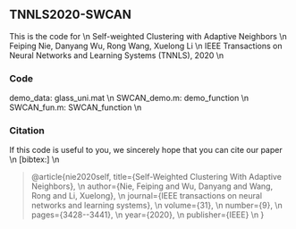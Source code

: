 ## TNNLS2020-SWCAN
This is the code for \n
Self-weighted Clustering with Adaptive Neighbors \n
Feiping Nie, Danyang Wu, Rong Wang, Xuelong Li \n
IEEE Transactions on Neural Networks and Learning Systems (TNNLS), 2020 \n

### Code 
  demo_data: glass_uni.mat \n
  SWCAN_demo.m: demo_function \n
  SWCAN_fun.m: SWCAN_function \n

### Citation
If this code is useful to you, we sincerely hope that you can cite our paper \n
[bibtex:] \n

> @article{nie2020self,
  title={Self-Weighted Clustering With Adaptive Neighbors}, \n
  author={Nie, Feiping and Wu, Danyang and Wang, Rong and Li, Xuelong}, \n
  journal={IEEE transactions on neural networks and learning systems}, \n
  volume={31}, \n
  number={9}, \n
  pages={3428--3441}, \n
  year={2020}, \n
  publisher={IEEE} \n
}
